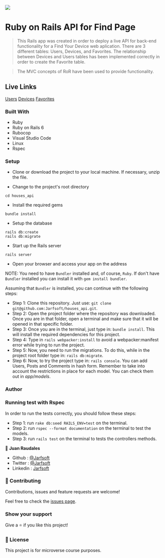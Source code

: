 ![](https://img.shields.io/badge/Microverse-blueviolet)
# Ruby on Rails API for Find Page

> This Rails app was created in order to deploy a live API for back-end functionality for a Find Your Device web aplication. There are 3 different tables: Users, Devices, and Favorites. The relationship between Devices and Users tables has been implemented correctly in order to create the Favorite table.

> The MVC concepts of RoR have been used to provide functionality.

## Live Links

[Users](https://jarfsoft-houses-api.herokuapp.com/users)
[Devices](https://jarfsoft-houses-api.herokuapp.com/devices)
[Favorites](https://jarfsoft-houses-api.herokuapp.com/user_devices)


### Built With

- Ruby
- Ruby on Rails 6
- Rubocop
- Visual Studio Code
- Linux
- Rspec

### Setup

- Clone or download the project to your local machine. If necessary, unzip the file.

- Change to the project's root directory
```
cd houses_api
```

- Install the required gems
```
bundle install
```

- Setup the database
```
rails db:create
rails db:migrate
```

- Start up the Rails server
```
rails server
```

- Open your browser and access your app on the address

NOTE: You need to have `Bundler` installed and, of course, `Ruby`. If don't have `Bundler` installed you can install it with `gem install bundler`.

Assuming that `Bundler` is installed, you can continue with the following steps:
- Step 1: Clone this repository. Just use: `git clone git@github.com:Jarfsoft/houses_api.git`.
- Step 2: Open the project folder where the repository was downloaded. Once you are in that folder, open a terminal and make sure that it will be opened in that specific folder.
- Step 3: Once you are in the terminal, just type in: `bundle install`. This will install the required dependencies for this project.
- Step 4: Type in `rails webpacker:install` to avoid a webpacker:manifest error while trying to run the project.
- Step 5: Now, you need to run the migrations. To do this, while in the project root folder type in: `rails db:migrate`.
- Step 6: Now, to try the project type in: `rails console`. You can add Users, Posts and Comments in hash form. Remember to take into account the restrictions in place for each model. You can check them out in *app/models*.

### Author

### Running test with Rspec

In order to run the tests correctly, you should follow these steps:

- Step 1: run `rake db:seed RAILS_ENV=test` on the terminal.
- Step 2: run `rspec --format documentation` on the terminal to test the models.
- Step 3: run `rails test` on the terminal to tests the controllers methods.

👤 **Juan Raudales**

- Github : [@Jarfsoft](https://github.com/Jarfsoft)
- Twitter : [@Jarfsoft](https://twitter.com/Jarfsoft)
- Linkedin : [Jarfsoft](https://www.linkedin.com/in/juan-raudales-flores/)


### 🤝 Contributing

Contributions, issues and feature requests are welcome!

Feel free to check the [issues page](https://github.com/Jarfsoft/houses_api/issues/).

### Show your support

Give a ⭐️ if you like this project!


### 📝 License

This project is for microverse course purposes.
